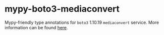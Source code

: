 # mypy-boto3-mediaconvert

Mypy-friendly type annotations for `boto3` 1.10.19 `mediaconvert` service.
More information can be found [here](https://github.com/vemel/mypy_boto3).